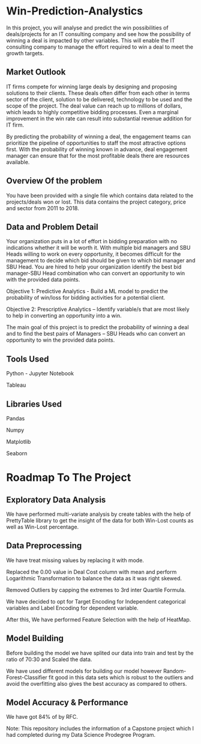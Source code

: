 # Win-Prediction-Analystics

In this project, you will analyse and predict the win possibilities of deals/projects for an IT consulting company and see how the possibility of winning a deal is impacted by other variables. This will enable the IT consulting company to manage the effort required to win a deal to meet the growth targets.

## Market Outlook
IT firms compete for winning large deals by designing and proposing solutions to their clients. These deals often differ from each other in terms sector of the client, solution to be delivered, technology to be used and the scope of the project. The deal value can reach up to millions of dollars, which leads to highly competitive bidding processes. Even a marginal improvement in the win rate can result into substantial revenue addition for IT firm.

By predicting the probability of winning a deal, the engagement teams can prioritize the pipeline of opportunities to staff the most attractive options first. With the probability of winning known in advance, deal engagement manager can ensure that for the most profitable deals there are resources available.

## Overview Of the problem
You have been provided with a single file which contains data related to the projects/deals won or lost. This data contains the project category, price and sector from 2011 to 2018.

## Data and Problem Detail
Your organization puts in a lot of effort in bidding preparation with no indications whether it will be worth it. With multiple bid managers and SBU Heads willing to work on every opportunity, it becomes difficult for the management to decide which bid should be given to which bid manager and SBU Head. You are hired to help your organization identify the best bid manager-SBU Head combination who can convert an opportunity to win with the provided data points.

Objective 1: Predictive Analytics - Build a ML model to predict the probability of win/loss for bidding activities for a potential client.

Objective 2: Prescriptive Analytics – Identify variable/s that are most likely to help in converting an opportunity into a win.

The main goal of this project is to predict the probability of winning a deal and to find the best pairs of Managers – SBU Heads who can convert an opportunity to win the provided data points.


## Tools Used
Python - Jupyter Notebook

Tableau

## Libraries Used
Pandas

Numpy

Matplotlib

Seaborn

# Roadmap To The Project
## Exploratory Data Analysis
We have performed multi-variate analysis by create tables with the help of PrettyTable library to get the insight of the data for both Win-Lost counts as well as Win-Lost percentage.

## Data Preprocessing
We have treat missing values by replacing it with mode.

Replaced the 0.00 value in Deal Cost column with mean and perform Logarithmic Transformation to balance the data as it was right skewed.

Removed Outliers by capping the extremes to 3rd inter Quartile Formula.

We have decided to opt for Target Encoding for Independent categorical variables and Label Encoding for dependent variable.

After this, We have performed Feature Selection with the help of HeatMap.

## Model Building
Before building the model we have splited our data into train and test by the ratio of 70:30 and Scaled the data.

We have used different models for building our model however Random-Forest-Classifier fit good in this data sets which is robust to the outliers and avoid the overfitting also gives the best accuracy as compared to others.

## Model Accuracy & Performance
We have got 84% of by RFC.

Note: This repository includes the information of a Capstone project which I had completed during my Data Science Prodegree Program.
